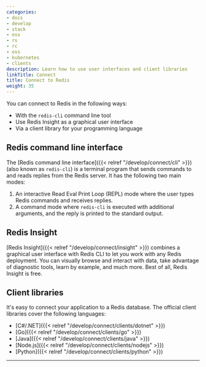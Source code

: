 ```yaml
---
categories:
- docs
- develop
- stack
- oss
- rs
- rc
- oss
- kubernetes
- clients
description: Learn how to use user interfaces and client libraries
linkTitle: Connect
title: Connect to Redis
weight: 35
---
```


You can connect to Redis in the following ways:

* With the `redis-cli` command line tool
* Use Redis Insight as a graphical user interface
* Via a client library for your programming language
  
## Redis command line interface

The [Redis command line interface]({{< relref "/develop/connect/cli" >}}) (also known as `redis-cli`) is a terminal program that sends commands to and reads replies from the Redis server. It has the following two main modes: 

1. An interactive Read Eval Print Loop (REPL) mode where the user types Redis commands and receives replies.
2. A command mode where `redis-cli` is executed with additional arguments, and the reply is printed to the standard output.

## Redis Insight

[Redis Insight]({{< relref "/develop/connect/insight" >}}) combines a graphical user interface with Redis CLI to let you work with any Redis deployment. You can visually browse and interact with data, take advantage of diagnostic tools, learn by example, and much more. Best of all, Redis Insight is free.

## Client libraries

It's easy to connect your application to a Redis database. The official client libraries cover the following languages:

* [C#/.NET]({{< relref "/develop/connect/clients/dotnet" >}})
* [Go]({{< relref "/develop/connect/clients/go" >}})
* [Java]({{< relref "/develop/connect/clients/java" >}})
* [Node.js]({{< relref "/develop/connect/clients/nodejs" >}})
* [Python]({{< relref "/develop/connect/clients/python" >}})

<!--You can find a complete list of all client libraries, including the community-maintained ones, on the [clients page](/resources/clients/).-->

<hr/>
